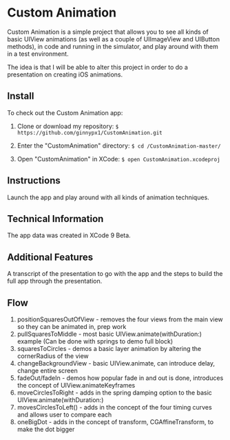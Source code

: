 # Custom Animation

Custom Animation is a simple project that allows you to see all kinds of basic UIView animations (as well as a couple of UIImageView and UIButton methods), in code and running in the simulator, and play around with them in a test environment.

The idea is that I will be able to alter this project in order to do a presentation on creating iOS animations.

## Install

To check out the Custom Animation app:

1. Clone or download my repository:
` $ https://github.com/ginnypx1/CustomAnimation.git `

2. Enter the "CustomAnimation" directory:
` $ cd /CustomAnimation-master/ `

3. Open "CustomAnimation" in XCode:
` $ open CustomAnimation.xcodeproj `

## Instructions

Launch the app and play around with all kinds of animation techniques.

## Technical Information

The app data was created in XCode 9 Beta.

## Additional Features

A transcript of the presentation to go with the app and the steps to build the full app through the presentation.

## Flow

1. positionSquaresOutOfView - removes the four views from the main view so they can be animated in, prep work
2. pullSquaresToMiddle - most basic UIView.animate(withDuration:) example (Can be done with springs to demo full block)
3. squaresToCircles - demos a basic layer animation by altering the cornerRadius of the view
4. changeBackgroundView - basic UIView.animate, can introduce delay, change entire screen
5. fadeOut/fadeIn - demos how popular fade in and out is done, introduces the concept of UIView.animateKeyframes
6. moveCirclesToRight - adds in the spring damping option to the basic UIView.animate(withDuration:)
7. movesCirclesToLeft() - adds in the concept of the four timing curves and allows user to compare each
8. oneBigDot - adds in the concept of transform, CGAffineTransform, to make the dot bigger
